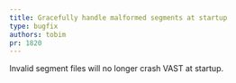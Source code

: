 ```yaml
---
title: Gracefully handle malformed segments at startup
type: bugfix
authors: tobim
pr: 1820
---
```


Invalid segment files will no longer crash VAST at startup.
